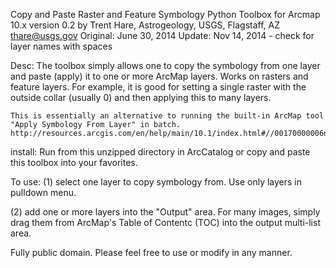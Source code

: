 Copy and Paste Raster and Feature Symbology Python Toolbox for Arcmap 10.x
version 0.2
by Trent Hare, Astrogeology, USGS, Flagstaff, AZ
thare@usgs.gov
Original: June 30, 2014
Update: Nov 14, 2014 - check for layer names with spaces

Desc: The toolbox simply allows one to copy the symbology from one layer and
   paste (apply) it to one or more ArcMap layers. Works on rasters and feature
   layers. For example, it is good for setting a single raster with the outside
   collar (usually 0) and then applying this to many layers.

    This is essentially an alternative to running the built-in ArcMap tool
    "Apply Symbology From Layer" in batch.
    http://resources.arcgis.com/en/help/main/10.1/index.html#//00170000006n000000

install: Run from this unzipped directory in ArcCatalog or copy and paste this
         toolbox into your favorites.

To use:
(1) select one layer to copy symbology from. Use only layers in pulldown menu.

(2) add one or more layers into the "Output" area. For many images, simply drag them
from ArcMap's Table of Contentc (TOC) into the output multi-list area.


Fully public domain. Please feel free to use or modify in any manner.
